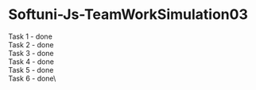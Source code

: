 # Softuni-Js-TeamWorkSimulation03

Task 1 - done\
Task 2 - done\
Task 3 - done\
Task 4 - done\
Task 5 - done\
Task 6 - done\


